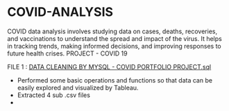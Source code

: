 # COVID-ANALYSIS
COVID data analysis involves studying data on cases, deaths, recoveries, and vaccinations to understand the spread and impact of the virus. It helps in tracking trends, making informed decisions, and improving responses to future health crises.
PROJECT - COVID 19

FILE 1 : [DATA CLEANING BY MYSQL - COVID PORTFOLIO PROJECT.sql](http://github.com/Aaayushi-as/COVID-ANALYSIS/blob/main/COVID%20PORTFOLIO%20PROJECT.sql)
* Performed some basic operations and functions so that data can be easily explored and visualized by Tableau.
* Extracted 4 sub .csv files
* 


